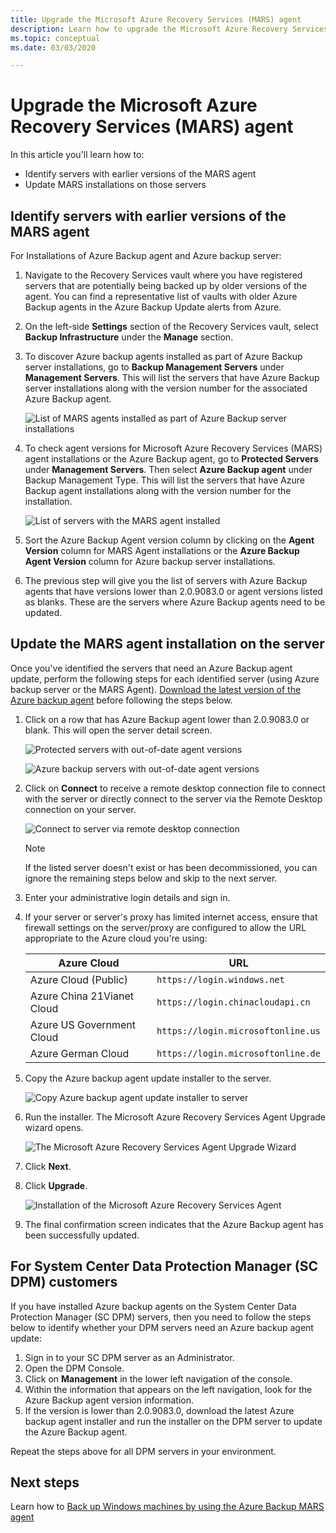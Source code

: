 ```yaml
---
title: Upgrade the Microsoft Azure Recovery Services (MARS) agent
description: Learn how to upgrade the Microsoft Azure Recovery Services (MARS) agent.
ms.topic: conceptual
ms.date: 03/03/2020

---
```


# Upgrade the Microsoft Azure Recovery Services (MARS) agent

In this article you'll learn how to:

* Identify servers with earlier versions of the MARS agent
* Update MARS installations on those servers

## Identify servers with earlier versions of the MARS agent

For Installations of Azure Backup agent and Azure backup server:

1. Navigate to the Recovery Services vault where you have registered servers that are potentially being backed up by older versions of the agent. You can find a representative list of vaults with older Azure Backup agents in the Azure Backup Update alerts from Azure.
1. On the left-side **Settings** section of the Recovery Services vault, select **Backup Infrastructure** under the **Manage** section.
1. To discover Azure backup agents installed as part of Azure Backup server installations, go to **Backup Management Servers** under **Management Servers**. This will list the servers that have Azure Backup server installations along with the version number for the associated Azure Backup agent.

    ![List of MARS agents installed as part of Azure Backup server installations](./media/upgrade-mars-agent/backup-management-servers.png)

1. To check agent versions for Microsoft Azure Recovery Services (MARS) agent installations or the Azure Backup agent, go to **Protected Servers** under **Management Servers**. Then select **Azure Backup agent** under Backup Management Type. This will list the servers that have Azure Backup agent installations along with the version number for the installation.

    ![List of servers with the MARS agent installed](./media/upgrade-mars-agent/protected-servers.png)

1. Sort the Azure Backup Agent version column by clicking on the **Agent Version** column for MARS Agent installations or the **Azure Backup Agent Version** column for Azure backup server installations.

1. The previous step will give you the list of servers with Azure Backup agents that have versions lower than 2.0.9083.0 or agent versions listed as blanks. These are the servers where Azure Backup agents need to be updated.

## Update the MARS agent installation on the server

Once you've identified the servers that need an Azure Backup agent update, perform the following steps for each identified server (using Azure backup server or the MARS Agent). [Download the latest version of the Azure backup agent](https://aka.ms/azurebackup_agent) before following the steps below.

1. Click on a row that has Azure Backup agent lower than 2.0.9083.0 or blank. This will open the server detail screen.

    ![Protected servers with out-of-date agent versions](./media/upgrade-mars-agent/old-agent-version.png)

    ![Azure backup servers with out-of-date agent versions](./media/upgrade-mars-agent/backup-management-servers-old-versions.png)

1. Click on **Connect** to receive a remote desktop connection file to connect with the server or directly connect to the server via the Remote Desktop connection on your server.

    ![Connect to server via remote desktop connection](./media/upgrade-mars-agent/connect-to-server.png)

    >[!NOTE]
    > If the listed server doesn't exist or has been decommissioned, you can ignore the remaining steps below and skip to the next server.

1. Enter your administrative login details and sign in.

1. If your server or server's proxy has limited internet access, ensure that firewall settings on the server/proxy are configured to allow the URL appropriate to the Azure cloud you're using:

    Azure Cloud | URL
    -- | ---
    Azure Cloud (Public) |   `https://login.windows.net`
    Azure China 21Vianet Cloud   | `https://login.chinacloudapi.cn`
    Azure US Government Cloud |   `https://login.microsoftonline.us`
    Azure German Cloud  |  `https://login.microsoftonline.de`

1. Copy the Azure backup agent update installer to the server.

    ![Copy Azure backup agent update installer to server](./media/upgrade-mars-agent/copy-agent-installer.png)

1. Run the installer. The Microsoft Azure Recovery Services Agent Upgrade wizard opens.

    ![The Microsoft Azure Recovery Services Agent Upgrade Wizard](./media/upgrade-mars-agent/agent-upgrade-wizard.png)

1. Click **Next**.

1. Click **Upgrade**.

    ![Installation of the  Microsoft Azure Recovery Services Agent](./media/upgrade-mars-agent/upgrade-installation.png)

1. The final confirmation screen indicates that the Azure Backup agent has been successfully updated.

## For System Center Data Protection Manager (SC DPM) customers

If you have installed Azure backup agents on the System Center Data Protection Manager (SC DPM) servers, then you need to follow the steps below to identify whether your DPM servers need an Azure backup agent update:

1. Sign in to your SC DPM server as an Administrator.
2. Open the DPM Console.
3. Click on **Management** in the lower left navigation of the console.
4. Within the information that appears on the left navigation, look for the Azure Backup agent version information.
5. If the version is lower than 2.0.9083.0, download the latest Azure backup agent installer and run the installer on the DPM server to update the Azure Backup agent.

Repeat the steps above for all DPM servers in your environment.

## Next steps

Learn how to [Back up Windows machines by using the Azure Backup MARS agent](backup-windows-with-mars-agent.md)
